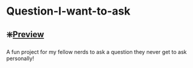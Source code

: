# Question-I-want-to-ask
## ❇️[Preview](https://ashesbloom.github.io/Question-I-want-to-ask/)
A fun project for my fellow nerds to ask a question they never get to ask personally! 

